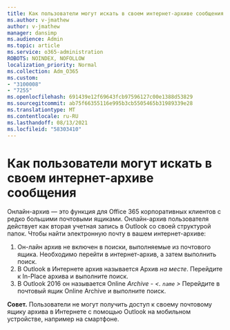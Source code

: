 ```yaml
---
title: Как пользователи могут искать в своем интернет-архиве сообщения
ms.author: v-jmathew
author: v-jmathew
manager: dansimp
ms.audience: Admin
ms.topic: article
ms.service: o365-administration
ROBOTS: NOINDEX, NOFOLLOW
localization_priority: Normal
ms.collection: Adm_O365
ms.custom:
- "3100008"
- "7255"
ms.openlocfilehash: 691439e12f69643fcb97596127c00e1388d53829
ms.sourcegitcommit: ab75f66355116e995b3cb5505465b31989339e28
ms.translationtype: MT
ms.contentlocale: ru-RU
ms.lasthandoff: 08/13/2021
ms.locfileid: "58303410"
---
```

# <a name="how-users-can-search-their-online-archive-for-messages"></a>Как пользователи могут искать в своем интернет-архиве сообщения

Онлайн-архив — это функция для Office 365 корпоративных клиентов с редко большими почтовыми ящиками. Онлайн-архив пользователя действует как вторая учетная запись в Outlook со своей структурой папок. Чтобы найти электронную почту в вашем интернет-архиве:

1. Он-лайн архив не включен в поиски, выполняемые из почтового ящика. Необходимо перейти в интернет-архив, а затем выполнить поиск.
2. В Outlook в Интернете архив называется Архив *на месте*. Перейдите к In-Place архива и выполните поиск.
3. В Outlook 2016 он называется Online *Archive - <. `name` >* Перейдите в почтовый ящик Online Archive и выполните поиск.

**Совет.** Пользователи не могут получить доступ к своему почтовому ящику архива в Интернете с помощью Outlook на мобильном устройстве, например на смартфоне.
